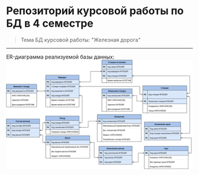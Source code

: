 # Репозиторий курсовой работы по БД в 4 семестре
> Тема БД курсовой работы: "Железная дорога"
---
ER-диаграмма реализуемой базы данных:
![ER image](https://github.com/Edeotena/bd_4rd_sem_course_work/blob/main/pictures/ER.png)

